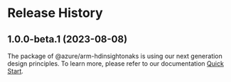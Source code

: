 # Release History
    
## 1.0.0-beta.1 (2023-08-08)

The package of @azure/arm-hdinsightonaks is using our next generation design principles. To learn more, please refer to our documentation [Quick Start](https://aka.ms/js-track2-quickstart).

